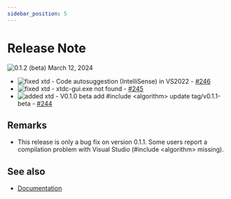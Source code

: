 ```yaml
---
sidebar_position: 5
---
```


# Release Note

![0.1.2](/pictures/releases/version_0_1_2.png) (beta) March 12, 2024

* ![fixed](/pictures/releases/status/fixed.png) xtd - Code autosuggestion (IntelliSense) in VS2022 - [#246](https://github.com/gammasoft71/xtd/issues/246)
* ![fixed](/pictures/releases/status/fixed.png) xtd - xtdc-gui.exe not found - [#245](https://github.com/gammasoft71/xtd/issues/245)
* ![added](/pictures/releases/status/added.png) xtd - V0.1.0 beta add #include <algorithm\> update tag/v0.1.1-beta - [#244](https://github.com/gammasoft71/xtd/pull/244)

## Remarks

* This release is only a bug fix on version 0.1.1. Some users report a compilation problem with Visual Studio (#include <algorithm\> missing).

## See also

- [Documentation](/docs/documentation)
